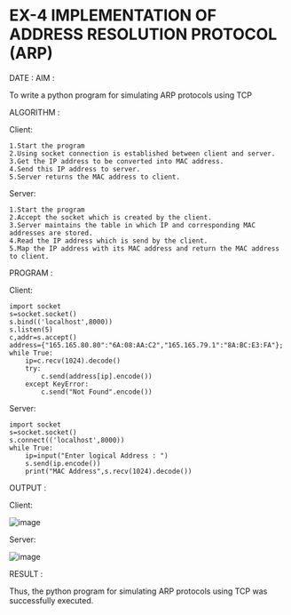 # EX-4 IMPLEMENTATION OF ADDRESS RESOLUTION PROTOCOL (ARP)

DATE :
AIM :

To write a python program for simulating ARP protocols using TCP

ALGORITHM :

Client:

    1.Start the program
    2.Using socket connection is established between client and server.
    3.Get the IP address to be converted into MAC address.
    4.Send this IP address to server.
    5.Server returns the MAC address to client.

Server:

    1.Start the program
    2.Accept the socket which is created by the client.
    3.Server maintains the table in which IP and corresponding MAC addresses are stored.
    4.Read the IP address which is send by the client.
    5.Map the IP address with its MAC address and return the MAC address to client.

PROGRAM :

Client:

    import socket
    s=socket.socket()
    s.bind(('localhost',8000))
    s.listen(5)
    c,addr=s.accept()
    address={"165.165.80.80":"6A:08:AA:C2","165.165.79.1":"8A:BC:E3:FA"};
    while True:
        ip=c.recv(1024).decode()
        try:
            c.send(address[ip].encode())
        except KeyError:
            c.send("Not Found".encode())

Server:

    import socket
    s=socket.socket()
    s.connect(('localhost',8000))
    while True:
        ip=input("Enter logical Address : ")
        s.send(ip.encode())
        print("MAC Address",s.recv(1024).decode())
        
OUTPUT :

Client:

![image](https://github.com/Sindhuja9585/EX-4/assets/122860624/0a3809c7-14a1-4484-bcc6-031ce58515ea)

Server:

![image](https://github.com/Sindhuja9585/EX-4/assets/122860624/a771e558-3044-464b-a1fd-2bfb182db920)



RESULT :

Thus, the python program for simulating ARP protocols using TCP was successfully executed.

